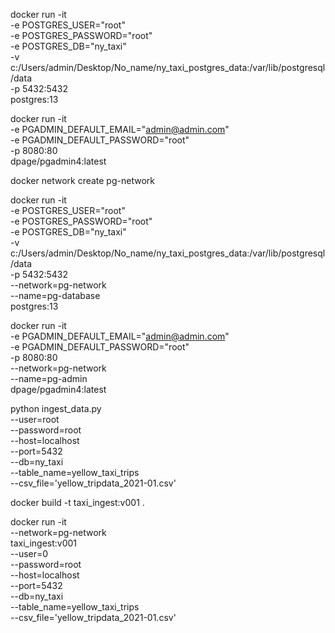 <!-- run postgres image on docker -->
docker run -it \
    -e POSTGRES_USER="root" \
    -e POSTGRES_PASSWORD="root" \
    -e POSTGRES_DB="ny_taxi" \
    -v c:/Users/admin/Desktop/No_name/ny_taxi_postgres_data:/var/lib/postgresql/data \
    -p 5432:5432 \
    postgres:13

<!-- run pgadmin image on docker -->
docker run -it \
    -e PGADMIN_DEFAULT_EMAIL="admin@admin.com" \
    -e PGADMIN_DEFAULT_PASSWORD="root" \
    -p 8080:80 \
    dpage/pgadmin4:latest

<!-- networking the two containers pgadmin & postgresql -->
<!--    so we can access the db with pgadmin  -->
<!-- 01 -->
docker network create pg-network
<!-- 02 -->
docker run -it \
    -e POSTGRES_USER="root" \
    -e POSTGRES_PASSWORD="root" \
    -e POSTGRES_DB="ny_taxi" \
    -v c:/Users/admin/Desktop/No_name/ny_taxi_postgres_data:/var/lib/postgresql/data \
    -p 5432:5432 \
    --network=pg-network \
    --name=pg-database \
    postgres:13
<!-- 03 -->
docker run -it \
    -e PGADMIN_DEFAULT_EMAIL="admin@admin.com" \
    -e PGADMIN_DEFAULT_PASSWORD="root" \
    -p 8080:80 \
    --network=pg-network \
    --name=pg-admin \
    dpage/pgadmin4:latest

<!-- run the ingestion -->
python ingest_data.py \
    --user=root \
    --password=root \
    --host=localhost \
    --port=5432 \
    --db=ny_taxi \
    --table_name=yellow_taxi_trips \
    --csv_file='yellow_tripdata_2021-01.csv'

docker build -t taxi_ingest:v001 .

docker run -it \
    --network=pg-network \
    taxi_ingest:v001 \
        --user=0 \
        --password=root \
        --host=localhost \
        --port=5432 \
        --db=ny_taxi \
        --table_name=yellow_taxi_trips \
        --csv_file='yellow_tripdata_2021-01.csv'
